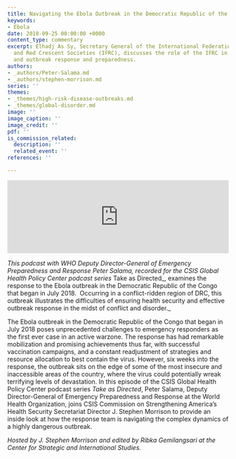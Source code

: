 ```yaml
---
title: Navigating the Ebola Outbreak in the Democratic Republic of the Congo
keywords:
- Ebola
date: 2018-09-25 00:00:00 +0000
content_type: commentary
excerpt: Elhadj As Sy, Secretary General of the International Federation of Red Cross
  and Red Crescent Societies (IFRC), discusses the role of the IFRC in humanitarian
  and outbreak response and preparedness.
authors:
- _authors/Peter-Salama.md
- _authors/stephen-morrison.md
series: ''
themes:
- _themes/high-risk-disease-outbreaks.md
- _themes/global-disorder.md
image: ''
image_caption: ''
image_credit: ''
pdf: ''
is_commission_related:
  description: ''
  related_event: ''
references: ''

---
```

<iframe width="100%" height="166" scrolling="no" frameborder="no" allow="autoplay" src="https://w.soundcloud.com/player/?url=https%3A//api.soundcloud.com/tracks/499538889&color=%23ff5500&auto_play=false&hide_related=false&show_comments=true&show_user=true&show_reposts=false&show_teaser=true"></iframe>

_This podcast with WHO Deputy Director-General of Emergency Preparedness and Response Peter Salama, recorded for the CSIS Global Health Policy Center podcast series_ Take as Directed_, examines the response to the Ebola outbreak in the Democratic Republic of the Congo that began in July 2018.  Occurring in a conflict-ridden region of DRC, this outbreak illustrates the difficulties of ensuring health security and effective outbreak response in the midst of conflict and disorder._

  
The Ebola outbreak in the Democratic Republic of the Congo that began in July 2018 poses unprecedented challenges to emergency responders as the first ever case in an active warzone. The response has had remarkable mobilization and promising achievements thus far, with successful vaccination campaigns, and a constant readjustment of strategies and resource allocation to best contain the virus. However, six weeks into the response, the outbreak sits on the edge of some of the most insecure and inaccessible areas of the country, where the virus could potentially wreak terrifying levels of devastation. In this episode of the CSIS Global Health Policy Center podcast series _Take as Directed_, Peter Salama, Deputy Director-General of Emergency Preparedness and Response at the World Health Organization, joins CSIS Commission on Strengthening America’s Health Security Secretariat Director J. Stephen Morrison to provide an inside look at how the response team is navigating the complex dynamics of a highly dangerous outbreak.

_Hosted by J. Stephen Morrison and edited by Ribka Gemilangsari at the Center for Strategic and International Studies._